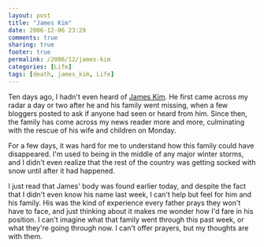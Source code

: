 ```yaml
---
layout: post
title: "James Kim"
date: 2006-12-06 23:29
comments: true
sharing: true
footer: true
permalink: /2006/12/james-kim
categories: [Life]
tags: [death, james_kim, Life]
---
```

Ten days ago, I hadn't even heard of <a href="http://news.com.com/James+Kim+found+deceased/2100-1028_3-6141498.html?tag=cnetfd.ld1">James Kim</a>.  He first came across my radar a day or two after he and his family went missing, when a few bloggers posted to ask if anyone had seen or heard from him.  Since then, the family has come across my news reader more and more, culminating with the rescue of his wife and children on Monday.

For a few days, it was hard for me to understand how this family could have disappeared.  I'm used to being in the middle of any major winter storms, and I didn't even realize that the rest of the country was getting socked with snow until after it had happened.

I just read that James' body was found earlier today, and despite the fact that I didn't even know his name last week, I can't help but feel for him and his family.  His was the kind of experience every father prays they won't have to face, and just thinking about it makes me wonder how I'd fare in his position.  I can't imagine what that family went through this past week, or what they're going through now.  I can't offer prayers, but my thoughts are with them.
